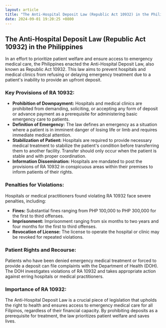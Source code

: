 ```yaml
---
layout: article
title: "The Anti-Hospital Deposit Law (Republic Act 10932) in the Philippines"
date: 2024-09-01 19:20:25 +0800
---
```


<h2>The Anti-Hospital Deposit Law (Republic Act 10932) in the Philippines</h2>
<p>In an effort to prioritize patient welfare and ensure access to emergency medical care, the Philippines enacted the Anti-Hospital Deposit Law, also known as Republic Act 10932. This law aims to prevent hospitals and medical clinics from refusing or delaying emergency treatment due to a patient's inability to provide an upfront deposit.</p>
<h3>Key Provisions of RA 10932:</h3>
<ul>
<li><strong>Prohibition of Downpayment:</strong> Hospitals and medical clinics are prohibited from demanding, soliciting, or accepting any form of deposit or advance payment as a prerequisite for administering basic emergency care to patients.</li>
<li><strong>Definition of Emergency:</strong> The law defines an emergency as a situation where a patient is in imminent danger of losing life or limb and requires immediate medical attention.</li>
<li><strong>Stabilization of Patient:</strong> Hospitals are required to provide necessary medical treatment to stabilize the patient's condition before transferring them to another facility. Transfer should only occur when the patient is stable and with proper coordination.</li>
<li><strong>Information Dissemination:</strong> Hospitals are mandated to post the provisions of RA 10932 in conspicuous areas within their premises to inform patients of their rights.</li>
</ul>
<h3>Penalties for Violations:</h3>
<p>Hospitals or medical practitioners found violating RA 10932 face severe penalties, including:</p>
<ul>
<li><strong>Fines:</strong> Substantial fines ranging from PHP 100,000 to PHP 300,000 for the first to third offenses.</li>
<li><strong>Imprisonment:</strong> Imprisonment ranging from six months to two years and four months for the first to third offenses.</li>
<li><strong>Revocation of License:</strong> The license to operate the hospital or clinic may be revoked for repeated violations.</li>
</ul>
<h3>Patient Rights and Recourse:</h3>
<p>Patients who have been denied emergency medical treatment or forced to provide a deposit can file complaints with the Department of Health (DOH). The DOH investigates violations of RA 10932 and takes appropriate action against erring hospitals or medical practitioners.</p>
<h3>Importance of RA 10932:</h3>
<p>The Anti-Hospital Deposit Law is a crucial piece of legislation that upholds the right to health and ensures access to emergency medical care for all Filipinos, regardless of their financial capacity. By prohibiting deposits as a prerequisite for treatment, the law prioritizes patient welfare and saves lives.</p>